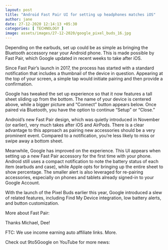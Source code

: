 ```yaml
---
layout: post
title: "Android Fast Pair UI for setting up headphones matches iOS"
author: jane 
date: 27-12-2020 12:14:13 +05:30 
categories: [ TECHNOLOGY ] 
image: assets/images/27-12-2020/google_pixel_buds_16.jpg
---
```

Depending on the earbuds, set up could be as simple as bringing the Bluetooth accessory near your Android phone. This is made possible by Fast Pair, which Google updated in recent weeks to take after iOS.

Since Fast Pair’s launch in 2017, the process has started with a standard notification that includes a thumbnail of the device in question. Appearing at the top of your screen, a simple tap would initiate pairing and then provide a confirmation.

Google has tweaked the set up experience so that it now features a tall sheet sliding up from the bottom. The name of your device is centered above, while a bigger picture and “Connect” button appears below. Once paired via Bluetooth, you have the option to continue “Setup” or “Close.”

Android’s new Fast Pair design, which was quietly introduced in November (or earlier), very much takes after iOS and AirPods. There is a clear advantage to this approach as pairing new accessories should be a very prominent event. Compared to a notification, you’re less likely to miss or swipe away a bottom sheet.

Meanwhile, Google has improved on the experience. This UI appears when setting up a new Fast Pair accessory for the first time with your phone. Android still uses a compact notification to note the battery status of each item (earbuds and case), while Apple opts for bringing up the entire sheet to show percentage. The smaller alert is also leveraged for re-pairing accessories, especially on phones and tablets already signed-in to your Google Account.

With the launch of the Pixel Buds earlier this year, Google introduced a slew of related features, including Find My Device integration, low battery alerts, and button customization.

More about Fast Pair:

Thanks Michael, Dee!

FTC: We use income earning auto affiliate links. More.

Check out 9to5Google on YouTube for more news: